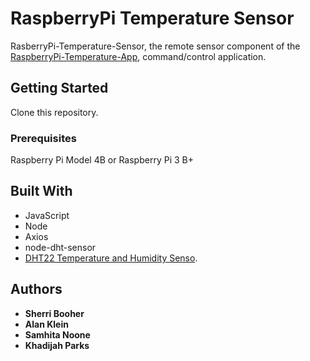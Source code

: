 # RaspberryPi Temperature Sensor

RasberryPi-Temperature-Sensor, the remote sensor component of the [RaspberryPi-Temperature-App](https://github.com/dijahp/RaspberryPi-Temperature-App), command/control application.

## Getting Started

Clone this repository.

### Prerequisites

Raspberry Pi Model 4B or Raspberry Pi 3 B+

## Built With

- JavaScript
- Node
- Axios
- node-dht-sensor
- [DHT22 Temperature and Humidity Senso](https://smile.amazon.com/gp/product/B07H2RP26F/ref=ppx_yo_dt_b_asin_title_o02_s00?ie=UTF8&psc=1).

## Authors

- **Sherri Booher**
- **Alan Klein**
- **Samhita Noone**
- **Khadijah Parks**
